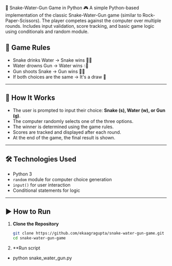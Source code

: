 
🐍 Snake-Water-Gun Game in Python 🎮 
A simple Python-based implementation of the classic Snake-Water-Gun game (similar to Rock-Paper-Scissors). The player competes against the computer over multiple rounds. Includes input validation, score tracking, and basic game logic using conditionals and random module.


## 📜 Game Rules

- Snake drinks Water → Snake wins 🐍💧
- Water drowns Gun → Water wins 💧🔫
- Gun shoots Snake → Gun wins 🔫🐍
- If both choices are the same → It's a draw 🤝

---

## 🧠 How It Works

- The user is prompted to input their choice: **Snake (s), Water (w), or Gun (g)**.
- The computer randomly selects one of the three options.
- The winner is determined using the game rules.
- Scores are tracked and displayed after each round.
- At the end of the game, the final result is shown.

---

## 🛠️ Technologies Used

- Python 3
- `random` module for computer choice generation
- `input()` for user interaction
- Conditional statements for logic

---

## ▶️ How to Run

1. **Clone the Repository**
   ```bash
   git clone https://github.com/ekaagragupta/snake-water-gun-game.git
   cd snake-water-gun-game
2. **Run script
- python snake_water_gun.py
